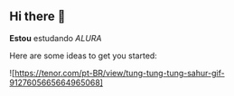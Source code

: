 ## Hi there 👋

**Estou** estudando _ALURA_


Here are some ideas to get you started:

![https://tenor.com/pt-BR/view/tung-tung-tung-sahur-gif-9127605665664965068]

